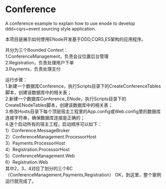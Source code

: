 ﻿Conference
==========

A conference example to explain how to use enode to develop ddd+cqrs+event sourcing style application.  

本项目是展示如何使用ENode开发基于DDD,CQRS,ES架构的应用程序。  

共分为三个Bounded Context：  
1.ConferenceManagement，负责会议位置后台管理  
2.Registration，负责处理用户下单  
3.Payments，负责处理支付  

运行步骤：  
1.新建一个数据库Conference，执行Scripts目录下的CreateConferenceTables脚本，创建该数据库中的相关表；  
2.新建一个数据库Conference_ENode，执行Scripts目录下的CreateENodeTables脚本，创建该数据库中的相关表；  
3.修改Hosts目录下每个顶层宿主工程里的App.config或Web.config里的数据库连接字符串，确保数据库连接是正确的；  
4.逐个启动所有的宿主工程，启动顺序可以如下：  
1）Conference.MessageBroker  
2）ConferenceManagement.ProcessorHost  
3）Payments.ProcessorHost  
4）Registration.ProcessorHost  
5）ConferenceManagement.Web  
6）Registration.Web  
其中2，3，4对应了划分的三个BC （ConferenceManagement,Payments,Registration）
OK，到这里，整个案例运行就完成了。  
